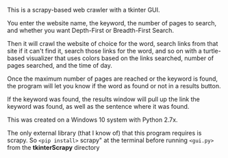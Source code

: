 This is a scrapy-based web crawler with a tkinter GUI.

You enter the website name, the keyword, the number of pages to search, and whether you want Depth-First or Breadth-First Search.

Then it will crawl the website of choice for the word, search links from that site if it can't find it, search those links for the word, and so on with a turtle-based visualizer that uses colors based on the links searched, number of pages searched, and the time of day.

Once the maximum number of pages are reached or the keyword is found, the program will let you know if the word as found or not in a results button.

If the keyword was found, the results window will pull up the link the keyword was found, as well as the sentence where it was found.

This was created on a Windows 10 system with Python 2.7x.

The only external library (that I know of) that this program requires is scrapy. So `<pip install>` scrapy" at the terminal before running `<gui.py>` from the **tkinterScrapy** directory
